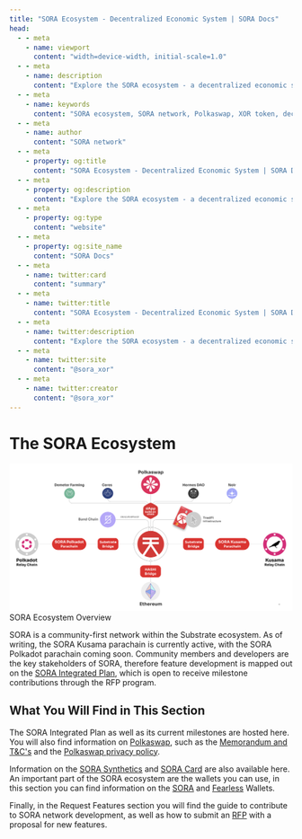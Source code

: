 ```yaml
---
title: "SORA Ecosystem - Decentralized Economic System | SORA Docs"
head:
  - - meta
    - name: viewport
      content: "width=device-width, initial-scale=1.0"
  - - meta
    - name: description
      content: "Explore the SORA ecosystem - a decentralized economic system comprising the SORA network, Polkaswap, XOR token, and more. Learn about the interconnected components and innovative features driving SORA's vision for a fair and sustainable financial system."
  - - meta
    - name: keywords
      content: "SORA ecosystem, SORA network, Polkaswap, XOR token, decentralized economic system, fair financial system, sustainable financial system"
  - - meta
    - name: author
      content: "SORA network"
  - - meta
    - property: og:title
      content: "SORA Ecosystem - Decentralized Economic System | SORA Docs"
  - - meta
    - property: og:description
      content: "Explore the SORA ecosystem - a decentralized economic system comprising the SORA network, Polkaswap, XOR token, and more. Learn about the interconnected components and innovative features driving SORA's vision for a fair and sustainable financial system."
  - - meta
    - property: og:type
      content: "website"
  - - meta
    - property: og:site_name
      content: "SORA Docs"
  - - meta
    - name: twitter:card
      content: "summary"
  - - meta
    - name: twitter:title
      content: "SORA Ecosystem - Decentralized Economic System | SORA Docs"
  - - meta
    - name: twitter:description
      content: "Explore the SORA ecosystem - a decentralized economic system comprising the SORA network, Polkaswap, XOR token, and more. Learn about the interconnected components and innovative features driving SORA's vision for a fair and sustainable financial system."
  - - meta
    - name: twitter:site
      content: "@sora_xor"
  - - meta
    - name: twitter:creator
      content: "@sora_xor"
---
```


# The SORA Ecosystem

![](.gitbook/assets/SORA-Ecosystem.png)
SORA Ecosystem Overview

SORA is a community-first network within the Substrate ecosystem. As
of writing, the SORA Kusama parachain is currently active, with the
SORA Polkadot parachain coming soon.
Community members and developers are the key stakeholders of SORA,
therefore feature development is mapped out on the [SORA Integrated Plan](integrated-plan.md), which is open to receive milestone contributions through the RFP
program.

## What You Will Find in This Section

The SORA Integrated Plan as well as its current milestones are hosted
here. You will also find information on
[Polkaswap](https://polkaswap.io/), such as the [Memorandum and
T&C's](polkaswap-terms.md) and the [Polkaswap privacy policy](polkaswap-privacy.md).

Information on the [SORA Synthetics](xst.md) and [SORA Card](sora-card.md) are also available
here. An important part of the SORA ecosystem are the wallets you can
use, in this section you can find information on the [SORA](mobile.md)
and [Fearless](fearless.md)
Wallets.

Finally, in the Request Features section you will find the guide to
contribute to SORA network development, as well as how to submit an
[RFP](rfp.md) with a proposal for new features.
